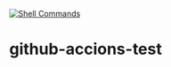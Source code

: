 [![Shell Commands](https://github.com/manuelmunoz00/github-accions-test/actions/workflows/simple.yml/badge.svg?branch=main)](https://github.com/manuelmunoz00/github-accions-test/actions/workflows/simple.yml)

# github-accions-test
